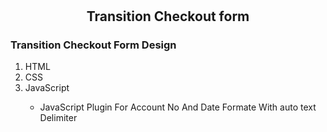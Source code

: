 # <h2 style="text-align: center;" >Transition Checkout form</h2>
<h3>Transition Checkout Form Design</h3>
<ol>
<li>HTML</li>
<li>CSS</li>
 <li>JavaScript</li>
  <ul>
  <li>JavaScript Plugin For Account No And Date Formate With auto text Delimiter</li>
  <ul>
</ol>
